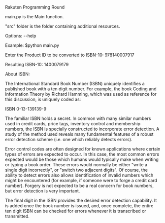 Rakuten Programming Round

main.py is the Main function.

"src" folder is the folder containing additional resources.

Options: --help

Example: $python main.py

Enter the Product ID to be converted to ISBN-10: 978140007917

Resulting ISBN-10: 1400079179


About ISBN:

The International Standard Book Number (ISBN) uniquely identifies a published book with a ten digit
number. For example, the book Coding and Information Theory by Richard Hamming, which was used
as reference for this discussion, is uniquely coded as:

ISBN 0-13-139139-9


The familiar ISBN holds a secret. In common with many similar numbers used in credit cards, price tags, inventory control and membership
numbers, the ISBN is specially constructed to incorporate error detection. A study of the method used
reveals many fundamental features of a robust error detection scheme (i.e. one which reliably detects
errors).


Error control codes are often designed for known applications where certain types of errors are expected to
occur. In this case, the most common errors expected would be those which humans would typically make
when writing or typing a book order. These errors would normally be either "write a single digit
incorrectly", or "switch two adjacent digits". Of course, the ability to detect errors also allows identification
of invalid numbers which might be encountered (for example, if someone were to forge a credit card
number). Forgery is not expected to be a real concern for book numbers, but error detection is very
important.


The final digit in the ISBN provides the desired error detection capability. It is added once the book number
is issued, and, once complete, the entire ten digit ISBN can be checked for errors whenever it is transcribed or
transmitted.
